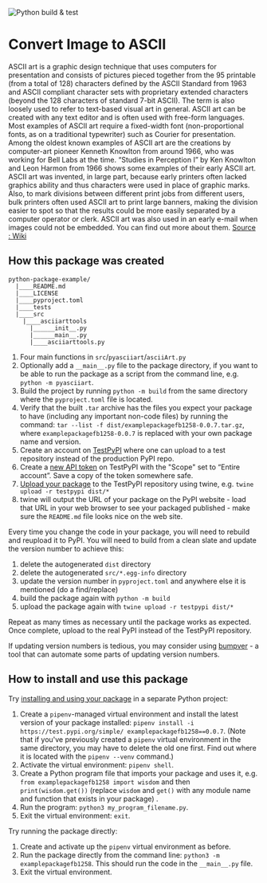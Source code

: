 ![Python build & test](https://github.com//software-students-fall2022/python-package-exercise-project-3-team-8/actions/workflows/python-package.yaml/badge.svg)

# Convert Image to ASCII
ASCII art is a graphic design technique that uses computers for presentation and consists of pictures pieced together from the 95 printable (from a total of 128) characters defined by the ASCII Standard from 1963 and ASCII compliant character sets with proprietary extended characters (beyond the 128 characters of standard 7-bit ASCII). The term is also loosely used to refer to text-based visual art in general. ASCII art can be created with any text editor and is often used with free-form languages. Most examples of ASCII art require a fixed-width font (non-proportional fonts, as on a traditional typewriter) such as Courier for presentation. Among the oldest known examples of ASCII art are the creations by computer-art pioneer Kenneth Knowlton from around 1966, who was working for Bell Labs at the time. “Studies in Perception I” by Ken Knowlton and Leon Harmon from 1966 shows some examples of their early ASCII art. ASCII art was invented, in large part, because early printers often lacked graphics ability and thus characters were used in place of graphic marks. Also, to mark divisions between different print jobs from different users, bulk printers often used ASCII art to print large banners, making the division easier to spot so that the results could be more easily separated by a computer operator or clerk. ASCII art was also used in an early e-mail when images could not be embedded. You can find out more about them. [Source : Wiki](https://en.wikipedia.org/wiki/ASCII_art)


## How this package was created

```
python-package-example/
  |____README.md
  |____LICENSE
  |____pyproject.toml
  |____tests
  |____src
    |____asciiarttools
      |______init__.py
      |______main__.py
      |____asciiarttools.py
```



1. Four main functions in `src`/`pyasciiart`/`asciiArt.py` 
2. Optionally add a `__main__.py` file to the package directory, if you want to be able to run the package as a script from the command line, e.g. `python -m pyasciiart`.
3. Build the project by running `python -m build` from the same directory where the `pyproject.toml` file is located.
9. Verify that the built `.tar` archive has the files you expect your package to have (including any important non-code files) by running the command: `tar --list -f dist/examplepackagefb1258-0.0.7.tar.gz`, where `examplepackagefb1258-0.0.7` is replaced with your own package name and version.
10. Create an account on [TestPyPI](https://test.pypi.org/) where one can upload to a test repository instead of the production PyPI repo.
11. Create a [new API token](https://test.pypi.org/manage/account/#api-tokens) on TestPyPI with the "Scope" set to “Entire account”. Save a copy of the token somewhere safe.
12. [Upload your package](examplepackagefb1258) to the TestPyPI repository using twine, e.g. `twine upload -r testpypi dist/*`
13. twine will output the URL of your package on the PyPI website - load that URL in your web browser to see your packaged published - make sure the `README.md` file looks nice on the web site.

Every time you change the code in your package, you will need to rebuild and reupload it to PyPI. You will need to build from a clean slate and update the version number to achieve this:

1. delete the autogenerated `dist` directory
2. delete the autogenerated `src/*.egg-info` directory
3. update the version number in `pyproject.toml` and anywhere else it is mentioned (do a find/replace)
4. build the package again with `python -m build`
5. upload the package again with `twine upload -r testpypi dist/*`

Repeat as many times as necessary until the package works as expected. Once complete, upload to the real PyPI instead of the TestPyPI repository.

If updating version numbers is tedious, you may consider using [bumpver](https://pypi.org/project/bumpver/#configuration-setup) - a tool that can automate some parts of updating version numbers.

## How to install and use this package

Try [installing and using your package](https://packaging.python.org/en/latest/tutorials/packaging-projects/#installing-your-newly-uploaded-package) in a separate Python project:

1. Create a `pipenv`-managed virtual environment and install the latest version of your package installed: `pipenv install -i https://test.pypi.org/simple/ examplepackagefb1258==0.0.7`. (Note that if you've previously created a `pipenv` virtual environment in the same directory, you may have to delete the old one first. Find out where it is located with the `pipenv --venv` command.)
1. Activate the virtual environment: `pipenv shell`.
1. Create a Python program file that imports your package and uses it, e.g. `from examplepackagefb1258 import wisdom` and then `print(wisdom.get())` (replace `wisdom` and `get()` with any module name and function that exists in your package) .
1. Run the program: `python3 my_program_filename.py`.
1. Exit the virtual environment: `exit`.

Try running the package directly:

1. Create and activate up the `pipenv` virtual environment as before.
2. Run the package directly from the command line: `python3 -m examplepackagefb1258`. This should run the code in the `__main__.py` file.
3. Exit the virtual environment.

